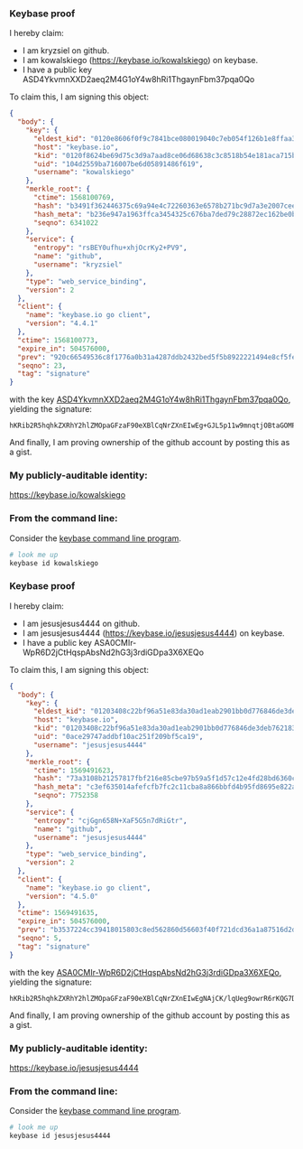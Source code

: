 ### Keybase proof

I hereby claim:

  * I am kryzsiel on github.
  * I am kowalskiego (https://keybase.io/kowalskiego) on keybase.
  * I have a public key ASD4YkvmnXXD2aeq2M4G1oY4w8hRi1ThgaynFbm37pqa0Qo

To claim this, I am signing this object:

```json
{
  "body": {
    "key": {
      "eldest_kid": "0120e8606f0f9c7841bce080019040c7eb054f126b1e8ffaa37ad338ef969a2fe32a0a",
      "host": "keybase.io",
      "kid": "0120f8624be69d75c3d9a7aad8ce06d68638c3c8518b54e181aca715b9b7ee9a9ad10a",
      "uid": "104d2559ba716007be6d05891486f619",
      "username": "kowalskiego"
    },
    "merkle_root": {
      "ctime": 1568100769,
      "hash": "b3491f362446375c69a94e4c72260363e6578b271bc9d7a3e2007cee5fe1fc6a1cbcfc3f22635c98117489a55e3b6783c93105a5ca2e00cf5cb79d10ac56207e",
      "hash_meta": "b236e947a1963ffca3454325c676ba7ded79c28872ec162be0b630e1307b2e4c",
      "seqno": 6341022
    },
    "service": {
      "entropy": "rsBEY0ufhu+xhjOcrKy2+PV9",
      "name": "github",
      "username": "kryzsiel"
    },
    "type": "web_service_binding",
    "version": 2
  },
  "client": {
    "name": "keybase.io go client",
    "version": "4.4.1"
  },
  "ctime": 1568100773,
  "expire_in": 504576000,
  "prev": "920c66549536c8f1776a0b31a4287ddb2432bed5f5b8922221494e8cf5fe0028",
  "seqno": 23,
  "tag": "signature"
}
```

with the key [ASD4YkvmnXXD2aeq2M4G1oY4w8hRi1ThgaynFbm37pqa0Qo](https://keybase.io/kowalskiego), yielding the signature:

```
hKRib2R5hqhkZXRhY2hlZMOpaGFzaF90eXBlCqNrZXnEIwEg+GJL5p11w9mnqtjOBtaGOMPIUYtU4YGspxW5t+6amtEKp3BheWxvYWTESpcCF8QgkgxmVJU2yPF3agsxpCh92yQyvtX1uJIiIUlOjPX+ACjEIPEYNVQ4A41ltRYenHKWFH80KJjMqLo/GSKOo2GC2aAtAgHCo3NpZ8RAHNwKS2OoaJKmq1azZlPwCDzntrqBycLjL8KkjstLpyUzIQdiaCxqT9s//ncbm/If95qqJ4fxoh22B84VjMnBAahzaWdfdHlwZSCkaGFzaIKkdHlwZQildmFsdWXEIFhAOONSmt7cUzD1rFkJa34jrKipkiDjoc6AC5VnovCoo3RhZ80CAqd2ZXJzaW9uAQ==

```

And finally, I am proving ownership of the github account by posting this as a gist.

### My publicly-auditable identity:

https://keybase.io/kowalskiego

### From the command line:

Consider the [keybase command line program](https://keybase.io/download).

```bash
# look me up
keybase id kowalskiego
```
### Keybase proof

I hereby claim:

  * I am jesusjesus4444 on github.
  * I am jesusjesus4444 (https://keybase.io/jesusjesus4444) on keybase.
  * I have a public key ASA0CMIr-WpR6D2jCtHqspAbsNd2hG3j3rdiGDpa3X6XEQo

To claim this, I am signing this object:

```json
{
  "body": {
    "key": {
      "eldest_kid": "01203408c22bf96a51e83da30ad1eab2901bb0d776846de3deb762183a5add7e97110a",
      "host": "keybase.io",
      "kid": "01203408c22bf96a51e83da30ad1eab2901bb0d776846de3deb762183a5add7e97110a",
      "uid": "0ace29747addbf10ac251f209bf5ca19",
      "username": "jesusjesus4444"
    },
    "merkle_root": {
      "ctime": 1569491623,
      "hash": "73a3108b21257817fbf216e85cbe97b59a5f1d57c12e4fd28bd6360c2e7201092fd8fc7c66401c9fc2984e6e4c2ae86c3b99e9bcfa6b2ca26953f4320189ea47",
      "hash_meta": "c3ef635014afefcfb7fc2c11cba8a866bbfd4b95fd8695e822a007b787b836c9",
      "seqno": 7752358
    },
    "service": {
      "entropy": "cjGgn658N+XaF5G5n7dRiGtr",
      "name": "github",
      "username": "jesusjesus4444"
    },
    "type": "web_service_binding",
    "version": 2
  },
  "client": {
    "name": "keybase.io go client",
    "version": "4.5.0"
  },
  "ctime": 1569491635,
  "expire_in": 504576000,
  "prev": "b3537224cc39418015803c8ed562860d56603f40f721dcd36a1a87516d2dad12",
  "seqno": 5,
  "tag": "signature"
}
```

with the key [ASA0CMIr-WpR6D2jCtHqspAbsNd2hG3j3rdiGDpa3X6XEQo](https://keybase.io/jesusjesus4444), yielding the signature:

```
hKRib2R5hqhkZXRhY2hlZMOpaGFzaF90eXBlCqNrZXnEIwEgNAjCK/lqUeg9owrR6rKQG7DXdoRt4963Yhg6Wt1+lxEKp3BheWxvYWTESpcCBcQgs1NyJMw5QYAVgDyO1WKGDVZgP0D3IdzTahqHUW0trRLEIEPfwRf75BU7sDUqi9sukuevWvrlkj/UsqBDOsCPtctxAgHCo3NpZ8RAvHD752cjqwVQT7VCYkCZkluDOALmv0CwCWLD+Ss+5jfkTYXNRQ9gILr2zFm7cC7nkv0byKcWki7NcxXyYY9RDahzaWdfdHlwZSCkaGFzaIKkdHlwZQildmFsdWXEILOcW9jXt2bOn39CgOiKWfKl+g8hXXJCxdGDU5wNqmzpo3RhZ80CAqd2ZXJzaW9uAQ==

```

And finally, I am proving ownership of the github account by posting this as a gist.

### My publicly-auditable identity:

https://keybase.io/jesusjesus4444

### From the command line:

Consider the [keybase command line program](https://keybase.io/download).

```bash
# look me up
keybase id jesusjesus4444
```
